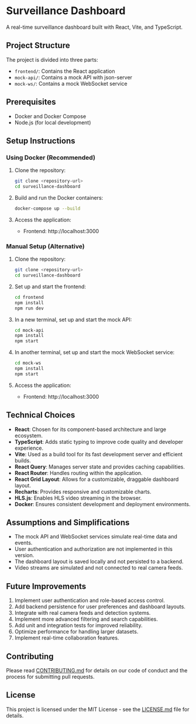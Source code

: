 # Surveillance Dashboard

A real-time surveillance dashboard built with React, Vite, and TypeScript.

## Project Structure

The project is divided into three parts:

- `frontend/`: Contains the React application
- `mock-api/`: Contains a mock API with json-server
- `mock-ws/`: Contains a mock WebSocket service

## Prerequisites

- Docker and Docker Compose
- Node.js (for local development)

## Setup Instructions

### Using Docker (Recommended)

1. Clone the repository:

   ```bash
   git clone <repository-url>
   cd surveillance-dashboard
   ```

2. Build and run the Docker containers:

   ```bash
   docker-compose up --build
   ```

3. Access the application:
   - Frontend: http://localhost:3000

### Manual Setup (Alternative)

1. Clone the repository:
   ```bash
   git clone <repository-url>
   cd surveillance-dashboard
   ```

2. Set up and start the frontend:
   ```bash
   cd frontend
   npm install
   npm run dev
   ```

3. In a new terminal, set up and start the mock API:
   ```bash
   cd mock-api
   npm install
   npm start
   ```

4. In another terminal, set up and start the mock WebSocket service:
   ```bash
   cd mock-ws
   npm install
   npm start
   ```

5. Access the application:
   - Frontend: http://localhost:3000

## Technical Choices

- **React**: Chosen for its component-based architecture and large ecosystem.
- **TypeScript**: Adds static typing to improve code quality and developer experience.
- **Vite**: Used as a build tool for its fast development server and efficient builds.
- **React Query**: Manages server state and provides caching capabilities.
- **React Router**: Handles routing within the application.
- **React Grid Layout**: Allows for a customizable, draggable dashboard layout.
- **Recharts**: Provides responsive and customizable charts.
- **HLS.js**: Enables HLS video streaming in the browser.
- **Docker**: Ensures consistent development and deployment environments.

## Assumptions and Simplifications

- The mock API and WebSocket services simulate real-time data and events.
- User authentication and authorization are not implemented in this version.
- The dashboard layout is saved locally and not persisted to a backend.
- Video streams are simulated and not connected to real camera feeds.

## Future Improvements

1. Implement user authentication and role-based access control.
2. Add backend persistence for user preferences and dashboard layouts.
3. Integrate with real camera feeds and detection systems.
4. Implement more advanced filtering and search capabilities.
5. Add unit and integration tests for improved reliability.
6. Optimize performance for handling larger datasets.
7. Implement real-time collaboration features.

## Contributing

Please read [CONTRIBUTING.md](CONTRIBUTING.md) for details on our code of conduct and the process for submitting pull requests.

## License

This project is licensed under the MIT License - see the [LICENSE.md](LICENSE.md) file for details.
